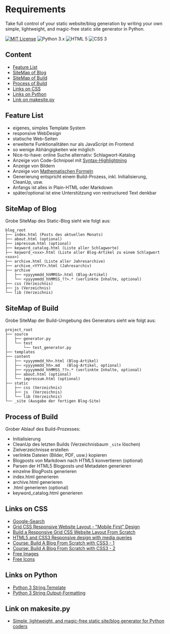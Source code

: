 Requirements
============
Take full control of your static website/blog generation by writing your
own simple, lightweight, and magic-free static site generator in
Python.

[![MIT License][LICENSE-BADGE]](LICENSE)
![Python 3.x][PYTHON-BADGE]
![HTML 5][HTML5-BADGE]
![CSS 3][CSS3-BADGE]

[LICENSE-BADGE]: https://img.shields.io/badge/license-MIT-blue.svg
[PYTHON-BADGE]: https://img.shields.io/badge/Python-3.x-blue.svg
[HTML5-BADGE]: https://img.shields.io/badge/HTML-5-blue.svg
[CSS3-BADGE]: https://img.shields.io/badge/CSS-3-blue.svg


Content
-------

*   [Feature List](#feature-list)
*   [SiteMap of Blog](#sitemap-of-blog)
*   [SiteMap of Build](#sitemap-of-build)
*   [Process of Build](#process-of-build)
*   [Links on CSS](#links-on-css)
*   [Links on Python](#links-on-python)
*   [Link on makesite.py](#link-on-makesite.py)


Feature List
------------
*   eigenes, simples Template System
*   responsive WebDesign
*   statische Web-Seiten
*   erweiterte Funktionalitäten nur als JavaScript im Frontend
*   so wenige Abhängigkeiten wie möglich
*   Nice-to-have: online Suche alternativ: Schlagwort-Katalog
*   Anzeige von Code-Schnipsel mit [Syntax-Highlightning](https://highlightjs.org)
*   Anzeige von Bildern
*   Anzeige von [Mathematischen Formeln](https://www.mathjax.org)
*   Generierung entspricht einem Build-Prozess, inkl. Initialisierung, CleanUp, usw.
*   Anfangs ist alles in Plain-HTML oder Markdown
*   später/optional ist eine Unterstützung von restructured Text denkbar


SiteMap of Blog
---------------
Grobe SiteMap des Static-Blog sieht wie folgt aus:
```
blog_root
├── index.html (Posts des aktuellen Monats)
├── about.html (optional)
├── impressum.html (optional)
├── keyword_catalog.html (Liste aller Schlagworte)
├── keyword_<xxx>.html (Liste aller Blog-Artikel zu einem Schlagwort <xxx>)
├── archive.html (Liste aller Jahresarchive)
├── archive_<YYYY>.html (Jahresarchiv)
├── archive
│   ├── <yyyymmdd_hhMMSS>.html (Blog-Artikel)
│   └── <yyyymmdd_hhMMSS_??>.* (verlinkte Inhalte, optional)
├── css (Verzeichnis)
├── js (Verzeichnis)
└── lib (Verzeichnis)
```	


SiteMap of Build
----------------
Grobe SiteMap der Build-Umgebung des Generators sieht wie folgt aus:
```
project_root
├── source
│   ├── generator.py
│   └── test
│       └── test_generator.py
├── templates
├── content
│   ├── <yyyymmdd_hh>.html (Blog-Artikel)
│   ├── <yyyymmdd_hh>.md   (Blog-Artikel, optional)
│   ├── <yyyymmdd_hhMMSS_??>.* (verlinkte Inhalte, optional)
│   ├── about.html (optional)
│   └── impressum.html (optional)
├── static
│   ├── css (Verzeichnis)
│   ├── js  (Verzeichnis)
│   └── lib (Verzeichnis)
└── _site (Ausgabe der fertigen Blog-Site)
```	


Process of Build
----------------
Grober Ablauf des Build-Prozesses:

*   Initialisierung
*   CleanUp des letzten Builds (Verzeichnisbaum `_site` löschen)
*   Zielverzeichnisse erstellen
*   verlinkte Dateien (Bilder, PDF, usw.) kopieren
*   Blogposts von Markdown nach HTML5 konvertieren (optional)
*   Parsen der HTML5 Blogposts und Metadaten generieren
*   einzelne BlogPosts generieren
*   index.html generieren
*   archive.html generieren
*   <yyyy>.html generieren (optional)
*   keyword_catalog.html generieren


Links on CSS
------------
*   [Google-Search](https://www.youtube.com/results?search_query=css3+responsive+web+design)
*   [Grid CSS Responsive Website Layout - "Mobile First" Design](https://www.youtube.com/watch?v=M3qBpPw77qo)
*   [Build a Responsive Grid CSS Website Layout From Scratch](https://www.youtube.com/watch?v=moBhzSC455o)
*   [HTML5 and CSS3 Responsive design with media queries](https://www.youtube.com/watch?v=fA1NW-T1QXc)
*   [Course: Build A Blog From Scratch with CSS3 - 1](https://medium.freecodecamp.org/how-to-design-and-develop-a-beautiful-blog-from-scratch-a0cd1af46845)
*   [Course: Build A Blog From Scratch with CSS3 - 2](https://scrimba.com/g/gbuildablog)
*   [Free Images](https://www.pexels.com/)
*   [Free Icons](https://fontawesome.com/)


Links on Python
---------------
*   [Python 3 String.Template](https://docs.python.org/3/library/string.html#string.Template)
*   [Python 3 String Output-Formatting](https://docs.python.org/3/tutorial/inputoutput.html)


Link on makesite.py
-------------------
*   [Simple, lightweight, and magic-free static site/blog generator for Python coders](https://github.com/sunainapai/makesite)
